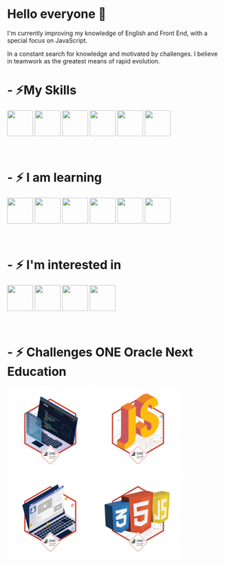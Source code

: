 <h1> Hello everyone 👋 </h1>
<p>I'm currently improving my knowledge of English and Front End, with a special focus on JavaScript.</p>
<p>In a constant search for knowledge and motivated by challenges. I believe in teamwork as the greatest means of rapid evolution.</p>

<!-- <h1>- ⚡ Stats </h1>
<div>    
  <img height="250px" src="https://github-readme-stats.vercel.app/api/top-langs/?username=petersonros&layout=compact&langs_count=7&theme=tokyonight"/>
</div><br><br> -->

<h1>- ⚡My Skills</h1>
<div>
  <img height="60px" width="60px" src="https://cdn.jsdelivr.net/gh/devicons/devicon/icons/html5/html5-original.svg">
  <img height="60px" width="60px" src="https://cdn.jsdelivr.net/gh/devicons/devicon/icons/css3/css3-original.svg">
  <img height="60px" width="60px" src="https://cdn.jsdelivr.net/gh/devicons/devicon/icons/bootstrap/bootstrap-original.svg">
  <img height="60px" width="60px" src="https://cdn.jsdelivr.net/gh/devicons/devicon/icons/git/git-original.svg">
  <img height="60px" width="60px" src="https://cdn.jsdelivr.net/gh/devicons/devicon/icons/vscode/vscode-original.svg">
  <img height="60px" width="60px" src="https://cdn.jsdelivr.net/gh/devicons/devicon/icons/wordpress/wordpress-original.svg">
</div>
<br><br>

<h1>- ⚡ I am learning</h1>
<div>
  <img height="60px" width="60px" src="https://cdn.jsdelivr.net/gh/devicons/devicon/icons/javascript/javascript-original.svg">
  <img height="60px" width="60px" src="https://cdn.jsdelivr.net/gh/devicons/devicon/icons/typescript/typescript-original.svg"> 
  <img height="60px" width="60px" src="https://cdn.jsdelivr.net/gh/devicons/devicon/icons/java/java-original.svg"> 
  <img height="60px" width="60px" src="https://cdn.jsdelivr.net/gh/devicons/devicon/icons/jquery/jquery-original.svg"> 
  <img height="60px" width="60px" src="https://cdn.jsdelivr.net/gh/devicons/devicon/icons/angularjs/angularjs-original.svg"> 
  <img height="60px" width="60px" src="https://cdn.jsdelivr.net/gh/devicons/devicon/icons/react/react-original.svg"> 
</div>
<br><br>

<h1>- ⚡ I'm interested in</h1>
<div>
  <img height="60px" width="60px" src="https://cdn.jsdelivr.net/gh/devicons/devicon/icons/python/python-original.svg?raw=true"> 
  <img height="60px" width="60px" src="https://cdn.jsdelivr.net/gh/devicons/devicon/icons/php/php-original.svg?raw=true"> 
  <img height="60px" width="60px" src="https://cdn.jsdelivr.net/gh/devicons/devicon/icons/nodejs/nodejs-original.svg?raw=true"> 
  <img height="60px" width="60px" src="https://cdn.jsdelivr.net/gh/devicons/devicon/icons/csharp/csharp-original.svg?raw=true"> 
</div> 
<br><br>

<h1>- ⚡ Challenges ONE Oracle Next Education</h1>
<div>
  <img height="200px" width="200px" src="./img/cms_files_10224_1644515575BADGE_2.png?raw=true">
  <img height="200px" width="200px" src="./img/cms_files_10224_1644516322badge.png?raw=true">
  <img height="200px" width="200px" src="./img/cms_files_10224_1645569241Insignia_3.png?raw=true">
  <img height="200px" width="200px" src="./img/cms_files_10224_1650486791insignia.png?raw=true">
</div>
